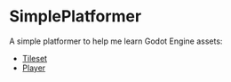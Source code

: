 # SimplePlatformer

A simple platformer to help me learn Godot Engine
assets:
- [Tileset](https://aamatniekss.itch.io/free-pixelart-platformer-tileset?download)
- [Player](https://aamatniekss.itch.io/fantasy-knight-free-pixelart-animated-character)
